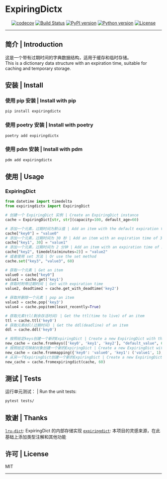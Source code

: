# ExpiringDictx

<div align="center">

[![codecov](https://codecov.io/gh/AzideCupric/expiringdictx/branch/main/graph/badge.svg?token=QCFIODJOOA)](https://codecov.io/gh/AzideCupric/expiringdictx)
[![Build Status](https://img.shields.io/github/actions/workflow/status/AzideCupric/expiringdictx/test.yml?branch=main)](https://github.com/AzideCupric/expiringdictx/actions/workflows/test.yml)
[![PyPI version](https://badge.fury.io/py/expiringdictx.svg)](https://badge.fury.io/py/expiringdictx)
[![Python version](https://img.shields.io/badge/python-3.10+-blue.svg)](https://www.python.org/downloads/)
[![License](https://img.shields.io/github/license/AzideCupric/expiringdictx)](https://github.com/AzideCupric/expiringdictx/blob/main/LICENSE)

</div>

---

## 简介 | Introduction

这是一个带有过期时间的字典数据结构，适用于缓存和临时存储。  
This is a dictionary data structure with an expiration time, suitable for caching and temporary storage.

## 安装 | Install

### 使用 pip 安装 | Install with pip

```bash
pip install expiringdictx
```

### 使用 poetry 安装 | Install with poetry

```bash
poetry add expiringdictx
```

### 使用 pdm 安装 | Install with pdm

```bash
pdm add expiringdictx
```

## 使用 | Usage

### ExpiringDict

```python
from datetime import timedelta
from expiringdictx import ExpiringDict

# 创建一个 ExpiringDict 实例 | Create an ExpiringDict instance
cache = ExpiringDict[str, str](capacity=100, default_age=60)

# 添加一个元素，过期时间为默认值 | Add an item with the default expiration time
cache["key0"] = "value0"
# 添加一个元素，过期时间为 30 秒 | Add an item with an expiration time of 30 seconds
cache["key1", 30] = "value1"
# 添加一个元素，过期时间为 2 分钟 | Add an item with an expiration time of 2 minutes
cache["key2", timedelta(minutes=2)] = "value2"
# 或者使用 set 方法 | Or use the set method
cache.set("key3", "value3", 60)

# 获取一个元素 | Get an item
value0 = cache["key0"]
value1 = cache.get('key1')
# 获取时附带过期时间 | Get with expiration time
value2, deadtime2 = cache.get_with_deadtime('key2')

# 获取并删除一个元素 | pop an item
value3 = cache.pop('key3')
value4 = cache.popitem(least_recently=True)

# 获取元素ttl(剩余存活时间) | Get the ttl(time to live) of an item
ttl = cache.ttl('key0')
# 获取元素ddl(过期时间) | Get the ddl(deadline) of an item
ddl = cache.ddl('key0')

# 按照给定keys创建一个新的ExpiringDict | Create a new ExpiringDict with the given keys
new_cache = cache.fromkeys(['key0', 'key1', 'key2'], "default_value", 60)
# 按照给定可映射对象创建一个新的ExpiringDict | Create a new ExpiringDict with the given mapping
new_cache = cache.frommapping({'key0': 'value0', 'key1': ('value1', 1), 'key2': ('value2', timedelta(hours=2))}, 60)
# 从另一个ExpiringDict创建一个新的ExpiringDict | Create a new ExpiringDict from another ExpiringDict
new_cache = cache.fromexpiringdict(cache, 60)
```

## 测试 | Tests

运行单元测试： | Run the unit tests:

```bash
pytest tests/
```

## 致谢 | Thanks

[`lru-dict`](https://github.com/amitdev/lru-dict): ExpiringDict 的内部存储实现
[`expiringdict`](https://github.com/mailgun/expiringdict): 本项目的灵感来源，在此基础上添加类型注解和其他功能

## 许可 | License

MIT

---
